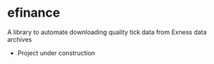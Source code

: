 # efinance
A library to automate downloading quality tick data from Exness data archives

+ Project under construction
